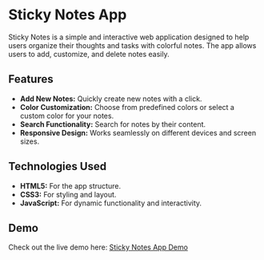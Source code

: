 # Sticky Notes App

Sticky Notes is a simple and interactive web application designed to help users organize their thoughts and tasks with colorful notes. The app allows users to add, customize, and delete notes easily.

## Features
- **Add New Notes:** Quickly create new notes with a click.
- **Color Customization:** Choose from predefined colors or select a custom color for your notes.
- **Search Functionality:** Search for notes by their content.
- **Responsive Design:** Works seamlessly on different devices and screen sizes.

## Technologies Used
- **HTML5:** For the app structure.
- **CSS3:** For styling and layout.
- **JavaScript:** For dynamic functionality and interactivity.

## Demo
Check out the live demo here: [Sticky Notes App Demo](https://naveen-kumarj.github.io/sticky-notes/)

